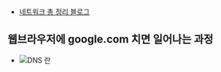 - [네트워크 총 정리 블로그](https://better-together.tistory.com/category/%EB%83%90%EC%98%B9%EC%95%84%20%EB%A9%8D%EB%A9%8D%ED%95%B4%EB%B4%90%28How%20to%20Speak%20IT%29/%ED%85%8C%ED%81%AC%28IT%29%20%EB%AC%B8%EB%B2%95)


## 웹브라우저에 google.com 치면 일어나는 과정

- ![DNS 란](https://velog.io/@leehyunho2001/DNS%EC%97%90-%EB%8C%80%ED%95%9C-%EA%B0%9C%EB%85%90-%EC%9D%B5%ED%9E%88%EA%B8%B0)